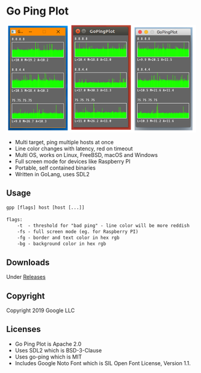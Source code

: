 Go Ping Plot
============

![screenshot](gpp.png)

* Multi target, ping multiple hosts at once
* Line color changes with latency, red on timeout
* Multi OS, works on Linux, FreeBSD, macOS and Windows
* Full screen mode for devices like Raspberry PI
* Portable, self contained binaries
* Written in GoLang, uses SDL2

Usage
-----
```
gpp [flags] host [host [...]]

flags:
    -t  - threshold for "bad ping" - line color will be more reddish
    -fs - full screen mode (eg. for Raspberry PI)
    -fg - border and text color in hex rgb
    -bg - background color in hex rgb
```

Downloads
---------
Under [Releases](https://github.com/tenox7/gpp/releases)

Copyright
---------
Copyright 2019 Google LLC

Licenses
--------
* Go Ping Plot is Apache 2.0
* Uses SDL2 which is BSD-3-Clause
* Uses go-ping which is MIT
* Includes Google Noto Font which is SIL Open Font License, Version 1.1.
